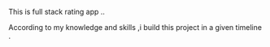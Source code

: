This is full stack rating app 
..

According to my knowledge and skills ,i build this project  in a given timeline .  
